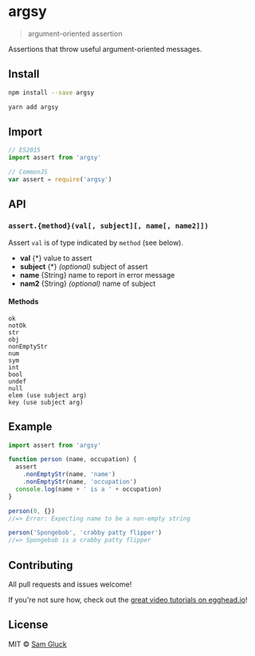 # argsy

> argument-oriented assertion

Assertions that throw useful argument-oriented messages.

## Install

```sh
npm install --save argsy
```

```sh
yarn add argsy
```

## Import

```js
// ES2015
import assert from 'argsy'
```

```js
// CommonJS
var assert = require('argsy')
```

## API

### `assert.{method}(val[, subject][, name[, name2]])`

Assert `val` is of type indicated by `method` (see below).

- __val__ {*} value to assert
- __subject__ {*} _(optional)_ subject of assert
- __name__ {String} name to report in error message
- __nam2__ {String} _(optional)_ name of subject

#### Methods

```
ok
notOk
str
obj
nonEmptyStr
num
sym
int
bool
undef
null
elem (use subject arg)
key (use subject arg)
```

## Example

```js
import assert from 'argsy'

function person (name, occupation) {
  assert
    .nonEmptyStr(name, 'name')
    .nonEmptyStr(name, 'occupation')
  console.log(name + ' is a ' + occupation)
}

person(0, {})
//=> Error: Expecting name to be a non-empty string

person('Spongebob', 'crabby patty flipper')
//=> Spongebob is a crabby patty flipper
```

## Contributing

All pull requests and issues welcome!

If you're not sure how, check out the [great video tutorials on egghead.io](http://bit.ly/2aVzthz)!

## License

MIT © [Sam Gluck](https://github.com/sdgluck)

